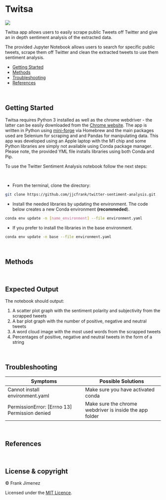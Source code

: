 # Twitsa

![](https://i.ibb.co/VB5Pbdr/after.png)


Twitsa app allows users to easily scrape public Tweets off Twitter and give an in depth sentiment analysis of the extracted data.

The provided Jupyter Notebook allows users to search for specific public tweets, scrape them off Twitter and clean the extracted tweets to use them sentiment analysis. 

* [Getting Started](#getting-started)
* [Methods](#methods)
* [Troubleshooting](#troubleshooting)
* [References](#references)

<br>

## Getting Started
Twitsa requires Python 3 installed as well as the chrome webdriver - the latter can be easily downloaded from the [Chrome website](https://chromedriver.chromium.org/downloads). The app is written in Python using [mini-forge](https://conda-forge.org/) via Homebrew and the main packages used are Selenium for scraping and and Pandas for manipulating data. This app was developed using an Apple laptop with the M1 chip and some Python libraries are simply not available using Conda package manager. Please note, the provided YML file installs libraries using both Conda and Pip.

To use the Twitter Sentiment Analysis notebook follow the next steps:

<br>

* From the terminal, clone the directory:

```bash
git clone https://github.com/jjcfrank/twitter-sentiment-analysis.git
```

* Install the needed libraries by updating the environment. The code below creates a new Conda environment **(recommeded**).

```bash
conda env update -n [name_environment] --file environment.yaml
```

* If you prefer to install the libraries in the base environment.

```bash
conda env update -n base --file environment.yaml
```

<br>

## Methods

<br>

## Expected Output
The notebook should output:
<ol>
<li>A scatter plot graph with the sentiment polarity and subjectivity from the scrapped tweets
<li>A bar plot graph with the number of positive, negative and neutral tweets
<li>A word cloud image with the most used words from the scrapped tweets
<li>Percentages of positive, negative and neutral tweets in the form of a string
</ol>

<br>

## Troubleshooting

Symptoms | Possible Solutions
--------- | ------------------
Cannot install environment.yaml | Make sure you have activated conda
PermissionError: [Errno 13] Permission denied | Make sure the chrome webdriver is inside the app folder

<br>

## References

<br>

## License & copyright

© Frank Jimenez

Licensed under the [MIT Licence](LICENSE).